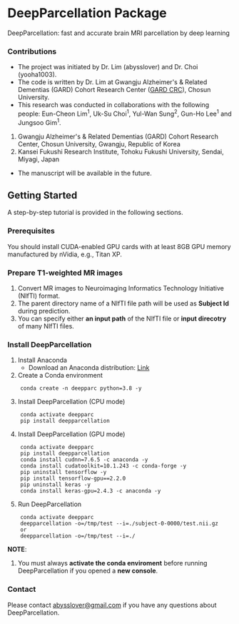 # DeepParcellation Package
DeepParcellation: fast and accurate brain MRI parcellation by deep learning

### Contributions
- The project was initiated by Dr. Lim (abysslover) and Dr. Choi (yooha1003).
- The code is written by Dr. Lim at Gwangju Alzheimer's & Related Dementias (GARD) Cohort Research Center ([GARD CRC](http://nrcd.re.kr/)), Chosun University.
- This research was conducted in collaborations with the following people:
Eun-Cheon Lim<sup>1</sup>, Uk-Su Choi<sup>1</sup>, Yul-Wan Sung<sup>2</sup>, Gun-Ho Lee<sup>1</sup> and Jungsoo Gim<sup>1</sup>.

1. Gwangju Alzheimer's & Related Dementias (GARD) Cohort Research Center, Chosun University, Gwangju, Republic of Korea
2. Kansei Fukushi Research Institute, Tohoku Fukushi University, Sendai, Miyagi, Japan

- The manuscript will be available in the future.

## Getting Started
A step-by-step tutorial is provided in the following sections.

### Prerequisites
You should install CUDA-enabled GPU cards with at least 8GB GPU memory manufactured by nVidia, e.g., Titan XP.

### Prepare T1-weighted MR images

1. Convert MR images to Neuroimaging Informatics Technology Initiative (NIfTI) format.
2. The parent directory name of a NIfTI file path will be used as **Subject Id** during prediction.
3. You can specify either **an input path** of the NIfTI file or **input direcotry** of many NIfTI files.

### Install DeepParcellation
1. Install Anaconda
   - Download an Anaconda distribution: [Link](https://www.anaconda.com/distribution/)
2. Create a Conda environment
```
	conda create -n deepparc python=3.8 -y
```
3. Install DeepParcellation (CPU mode)
```
	conda activate deepparc
	pip install deepparcellation
```

4. Install DeepParcellation (GPU mode)
```
	conda activate deepparc
	pip install deepparcellation
	conda install cudnn=7.6.5 -c anaconda -y
	conda install cudatoolkit=10.1.243 -c conda-forge -y
	pip uninstall tensorflow -y
	pip install tensorflow-gpu==2.2.0
	pip uninstall keras -y
	conda install keras-gpu=2.4.3 -c anaconda -y
```
5. Run DeepParcellation
```
	conda activate deepparc
	deepparcellation -o=/tmp/test --i=./subject-0-0000/test.nii.gz
	or
	deepparcellation -o=/tmp/test --i=./
```
**NOTE**:
1. You must always **activate the conda enviroment** before running DeepParcellation if you opened a **new console**.

### Contact
Please contact abysslover@gmail.com if you have any questions about DeepParcellation.
